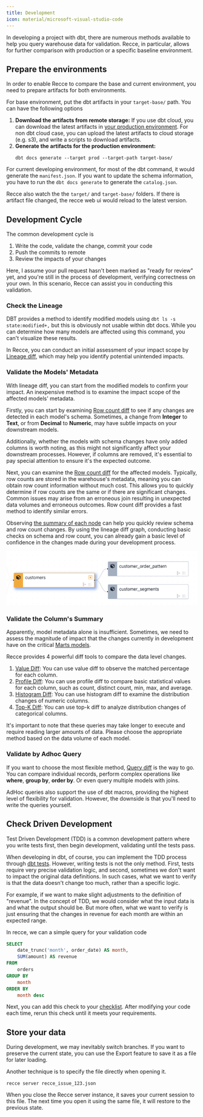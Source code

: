 ```yaml
---
title: Development
icon: material/microsoft-visual-studio-code
---
```


In developing a project with dbt, there are numerous methods available to help you query warehouse data for validation. Recce, in particular, allows for further comparison with production or a specific baseline environment.


## Prepare the environments
In order to enable Recce to compare the base and current environment, you need to prepare artifacts for both environments.

For base environment, put the dbt artifacts in your `target-base/` path. You can have the following options

1. **Download the artifacts from remote storage:** If you use dbt cloud, you can download the latest artifacts in [your production environment](https://docs.getdbt.com/docs/deploy/deploy-environments). For non dbt cloud case, you can upload the latest artifacts to cloud storage (e.g. s3), and write a scripts to download artifacts.
2. **Generate the artifacts for the production environment:**
    ```shell
    dbt docs generate --target prod --target-path target-base/
    ```

For current developing environment, for most of the dbt command, it would generate the `manifest.json`. If you want to update the schema information, you have to run the `dbt docs generate` to generate the `catalog.json`.

Recce also watch the the `target/` and `target-base/` folders. If there is artifact file changed, the recce web ui would reload to the latest version.


## Development Cycle

The common development cycle is

1. Write the code, validate the change, commit your code
2. Push the commits to remote
3. Review the impacts of your changes

Here, I assume your pull request hasn't been marked as "ready for review" yet, and you're still in the process of development, verifying correctness on your own. In this scenario, Recce can assist you in conducting this validation.


### Check the Lineage

DBT provides a method to identify modified models using `dbt ls -s state:modified+,` but this is obviously not usable within dbt docs. While you can determine how many models are affected using this command, you can't visualize these results.

In Recce, you can conduct an initial assessment of your impact scope by [Lineage diff](../features/lineage.md#lineage-diff), which may help you identify potential unintended impacts.

### Validate the Models' Metadata

With lineage diff, you can start from the modified models to confirm your impact. An inexpensive method is to examine the impact scope of the affected models' metadata.

Firstly, you can start by examining [Row count diff](../features/lineage.md#schema-diff) to see if any changes are detected in each model's schema. Sometimes, a change from **Integer** to **Text**, or from **Decimal** to **Numeric**, may have subtle impacts on your downstream models.

Additionally, whether the models with schema changes have only added columns is worth noting, as this might not significantly affect your downstream processes. However, if columns are removed, it's essential to pay special attention to ensure it's the expected outcome.


Next, you can examine the [Row count diff](../features/lineage.md#row-count-diff) for the affected models. Typically, row counts are stored in the warehouse's metadata, meaning you can obtain row count information without much cost. This allows you to quickly determine if row counts are the same or if there are significant changes. Common issues may arise from an erroneous join resulting in unexpected data volumes and erroneous outcomes. Row count diff provides a fast method to identify similar errors.

Observing [the summary of each node](../features/lineage.md#node-summary) can help you quickly review schema and row count changes. By using the lineage diff graph, conducting basic checks on schema and row count, you can already gain a basic level of confidence in the changes made during your development process.

![Node summary](../../assets/images/features/node.png)

### Validate the Column's Summary
Apparently, model metadata alone is insufficient. Sometimes, we need to assess the magnitude of impact that the changes currently in development have on the critical [Marts models](https://docs.getdbt.com/best-practices/how-we-structure/4-marts).

Recce provides 4 powerful diff tools to compare the data level changes.

1. [Value Diff](../features/lineage.md#value-diff): You can use value diff to observe the matched percentage for each column.
2. [Profile Diff](../features/lineage.md#profile-diff): You can use profile diff to compare basic statistical values for each column, such as count, distinct count, min, max, and average.
3. [Histogram Diff](../features/lineage.md#histogram-diff): You can use histogram diff to examine the distribution changes of numeric columns.
4. [Top-K Diff](../features/lineage.md#top-k-diff): You can use top-k diff to analyze distribution changes of categorical columns.

It's important to note that these queries may take longer to execute and require reading larger amounts of data. Please choose the appropriate method based on the data volume of each model.

### Validate by Adhoc Query
If you want to choose the most flexible method, [Query diff](../features/query.md) is the way to go. You can compare individual records, perform complex operations like **where**, **group by**, **order by**. Or even query multiple models with joins.

AdHoc queries also support the use of dbt macros, providing the highest level of flexibility for validation. However, the downside is that you'll need to write the queries yourself.


## Check Driven Development
Test Driven Development (TDD) is a common development pattern where you write tests first, then begin development, validating until the tests pass.

When developing in dbt, of course, you can implement the TDD process through [dbt tests](https://docs.getdbt.com/docs/build/unit-tests). However, writing tests is not the only method. First, tests require very precise validation logic, and second, sometimes we don't want to impact the original data definitions. In such cases, what we want to verify is that the data doesn't change too much, rather than a specific logic.

For example, if we want to make slight adjustments to the definition of "revenue". In the concept of TDD, we would consider what the input data is and what the output should be. But more often, what we want to verify is just ensuring that the changes in revenue for each month are within an expected range.

In recce, we can a simple query for your validation code

```sql
SELECT
    date_trunc('month', order_date) AS month,
    SUM(amount) AS revenue
FROM
    orders
GROUP BY
    month
ORDER BY
    month desc
```

Next, you can add this check to your [checklist](../features/checklist.md). After modifying your code each time, rerun this check until it meets your requirements.

## Store your data

During development, we may inevitably switch branches. If you want to preserve the current state, you can use the Export feature to save it as a file for later loading.


Another technique is to specify the file directly when opening it.
```
recce server recce_issue_123.json
```

When you close the Recce server instance, it saves your current session to this file. The next time you open it using the same file, it will restore to the previous state.

